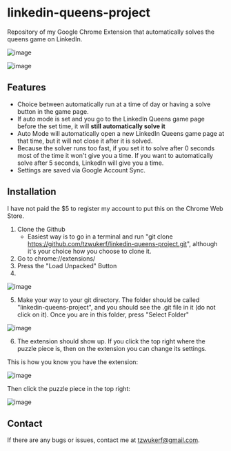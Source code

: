 # linkedin-queens-project
Repository of my Google Chrome Extension that automatically solves the queens game on LinkedIn.

![image](https://github.com/tzwukerf/linkedin-queens-project/assets/77770175/879b0308-90d7-4945-8963-f1d5b71d8b69)

![image](https://github.com/tzwukerf/linkedin-queens-project/assets/77770175/c333a57e-416b-4f54-bb9f-fc501739c93d)


## Features

- Choice between automatically run at a time of day or having a solve button in the game page.
- If auto mode is set and you go to the LinkedIn Queens game page before the set time, it will **still automatically solve it**
- Auto Mode will automatically open a new LinkedIn Queens game page at that time, but it will not close it after it is solved.
- Because the solver runs too fast, if you set it to solve after 0 seconds most of the time it won't give you a time. If you want to automatically solve after 5 seconds, LinkedIn will give you a time.
- Settings are saved via Google Account Sync.

## Installation

I have not paid the $5 to register my account to put this on the Chrome Web Store.

1. Clone the Github
   - Easiest way is to go in a terminal and run "git clone https://github.com/tzwukerf/linkedin-queens-project.git", although it's your choice how you choose to clone it.
2. Go to chrome://extensions/
3. Press the "Load Unpacked" Button
4. 
 ![image](https://github.com/tzwukerf/linkedin-queens-project/assets/77770175/3d814649-c1dc-45eb-93d3-75724ca69c21)

5. Make your way to your git directory. The folder should be called "linkedin-queens-project", and you should see the .git file in it (do not click on it). Once you are in this folder, press "Select Folder"

![image](https://github.com/tzwukerf/linkedin-queens-project/assets/77770175/0e912940-f44a-4c9e-a335-0857de50238f)

6. The extension should show up. If you click the top right where the puzzle piece is, then on the extension you can change its settings.

This is how you know you have the extension:

![image](https://github.com/tzwukerf/linkedin-queens-project/assets/77770175/bcb7521b-24ed-4e3c-a27a-be1583694893)

Then click the puzzle piece in the top right:

![image](https://github.com/tzwukerf/linkedin-queens-project/assets/77770175/00e4ff8b-96bd-4a5f-9872-6ce6ece3aa58)

## Contact

If there are any bugs or issues, contact me at tzwukerf@gmail.com.
